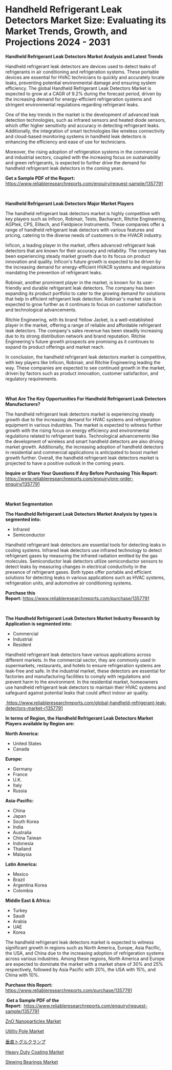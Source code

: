 <p><h1>Handheld Refrigerant Leak Detectors Market Size: Evaluating its Market Trends, Growth, and Projections 2024 - 2031</h1></p><p><strong>Handheld Refrigerant Leak Detectors Market Analysis and Latest Trends</strong></p>
<p><p>Handheld refrigerant leak detectors are devices used to detect leaks of refrigerants in air conditioning and refrigeration systems. These portable devices are essential for HVAC technicians to quickly and accurately locate leaks, preventing potential environmental damage and ensuring system efficiency. The global Handheld Refrigerant Leak Detectors Market is expected to grow at a CAGR of 9.2% during the forecast period, driven by the increasing demand for energy-efficient refrigeration systems and stringent environmental regulations regarding refrigerant leaks.</p><p>One of the key trends in the market is the development of advanced leak detection technologies, such as infrared sensors and heated diode sensors, which offer higher sensitivity and accuracy in detecting refrigerant leaks. Additionally, the integration of smart technologies like wireless connectivity and cloud-based monitoring systems in handheld leak detectors is enhancing the efficiency and ease of use for technicians.</p><p>Moreover, the rising adoption of refrigeration systems in the commercial and industrial sectors, coupled with the increasing focus on sustainability and green refrigerants, is expected to further drive the demand for handheld refrigerant leak detectors in the coming years.</p></p>
<p><strong>Get a Sample PDF of the Report:&nbsp;</strong> <a href="https://www.reliableresearchreports.com/enquiry/request-sample/1357791">https://www.reliableresearchreports.com/enquiry/request-sample/1357791</a></p>
<p>&nbsp;</p>
<p><strong>Handheld Refrigerant Leak Detectors Major Market Players</strong></p>
<p><p>The handheld refrigerant leak detectors market is highly competitive with key players such as Inficon, Robinair, Testo, Bacharach, Ritchie Engineering, AGPtek, CPS, Elitech, and Fieldpiece Instruments. These companies offer a range of handheld refrigerant leak detectors with various features and pricing, catering to the diverse needs of customers in the HVACR industry.</p><p>Inficon, a leading player in the market, offers advanced refrigerant leak detectors that are known for their accuracy and reliability. The company has been experiencing steady market growth due to its focus on product innovation and quality. Inficon's future growth is expected to be driven by the increasing demand for energy-efficient HVACR systems and regulations mandating the prevention of refrigerant leaks.</p><p>Robinair, another prominent player in the market, is known for its user-friendly and durable refrigerant leak detectors. The company has been expanding its product portfolio to cater to the growing demand for solutions that help in efficient refrigerant leak detection. Robinair's market size is expected to grow further as it continues to focus on customer satisfaction and technological advancements.</p><p>Ritchie Engineering, with its brand Yellow Jacket, is a well-established player in the market, offering a range of reliable and affordable refrigerant leak detectors. The company's sales revenue has been steadily increasing due to its strong distribution network and brand reputation. Ritchie Engineering's future growth prospects are promising as it continues to expand its product offerings and market reach.</p><p>In conclusion, the handheld refrigerant leak detectors market is competitive, with key players like Inficon, Robinair, and Ritchie Engineering leading the way. These companies are expected to see continued growth in the market, driven by factors such as product innovation, customer satisfaction, and regulatory requirements.</p></p>
<p>&nbsp;</p>
<p><strong>What Are The Key Opportunities For Handheld Refrigerant Leak Detectors Manufacturers?</strong></p>
<p><p>The handheld refrigerant leak detectors market is experiencing steady growth due to the increasing demand for HVAC systems and refrigeration equipment in various industries. The market is expected to witness further growth with the rising focus on energy efficiency and environmental regulations related to refrigerant leaks. Technological advancements like the development of wireless and smart handheld detectors are also driving market growth. Additionally, the increasing adoption of handheld detectors in residential and commercial applications is anticipated to boost market growth further. Overall, the handheld refrigerant leak detectors market is projected to have a positive outlook in the coming years.</p></p>
<p><strong>Inquire or Share Your Questions If Any Before Purchasing This Report:</strong> <a href="https://www.reliableresearchreports.com/enquiry/pre-order-enquiry/1357791">https://www.reliableresearchreports.com/enquiry/pre-order-enquiry/1357791</a></p>
<p>&nbsp;</p>
<p><strong>Market Segmentation</strong></p>
<p><strong>The Handheld Refrigerant Leak Detectors Market Analysis by types is segmented into:</strong></p>
<p><ul><li>Infrared</li><li>Semiconductor</li></ul></p>
<p><p>Handheld refrigerant leak detectors are essential tools for detecting leaks in cooling systems. Infrared leak detectors use infrared technology to detect refrigerant gases by measuring the infrared radiation emitted by the gas molecules. Semiconductor leak detectors utilize semiconductor sensors to detect leaks by measuring changes in electrical conductivity in the presence of refrigerant gases. Both types offer portable and efficient solutions for detecting leaks in various applications such as HVAC systems, refrigeration units, and automotive air conditioning systems.</p></p>
<p><strong>Purchase this Report:&nbsp;</strong><a href="https://www.reliableresearchreports.com/purchase/1357791">https://www.reliableresearchreports.com/purchase/1357791</a></p>
<p>&nbsp;</p>
<p><strong>The Handheld Refrigerant Leak Detectors Market Industry Research by Application is segmented into:</strong></p>
<p><ul><li>Commercial</li><li>Industrial</li><li>Resident</li></ul></p>
<p><p>Handheld refrigerant leak detectors have various applications across different markets. In the commercial sector, they are commonly used in supermarkets, restaurants, and hotels to ensure refrigeration systems are leak-free and safe. In the industrial market, these detectors are essential for factories and manufacturing facilities to comply with regulations and prevent harm to the environment. In the residential market, homeowners use handheld refrigerant leak detectors to maintain their HVAC systems and safeguard against potential leaks that could affect indoor air quality.</p></p>
<p><a href="https://www.reliableresearchreports.com/global-handheld-refrigerant-leak-detectors-market-r1357791">&nbsp;https://www.reliableresearchreports.com/global-handheld-refrigerant-leak-detectors-market-r1357791</a></p>
<p><strong>In terms of Region, the Handheld Refrigerant Leak Detectors Market Players available by Region are:</strong></p>
<p>
    <p> <strong> North America: </strong>
        <ul>
            <li>United States</li>
            <li>Canada</li>
        </ul>
        </p> 
    <p> <strong> Europe: </strong>
        <ul>
            <li>Germany</li>
            <li>France</li>
            <li>U.K.</li>
            <li>Italy</li>
            <li>Russia</li>
        </ul>
        </p> 
    <p> <strong> Asia-Pacific: </strong>
        <ul>
            <li>China</li>
            <li>Japan</li>
            <li>South Korea</li>
            <li>India</li>
            <li>Australia</li>
            <li>China Taiwan</li>
            <li>Indonesia</li>
            <li>Thailand</li>
            <li>Malaysia</li>
        </ul>
        </p> 
    <p> <strong> Latin America: </strong>
        <ul>
            <li>Mexico</li>
            <li>Brazil</li>
            <li>Argentina Korea</li>
            <li>Colombia</li>
        </ul>
        </p> 
    <p> <strong> Middle East & Africa: </strong>
        <ul>
            <li>Turkey</li>
            <li>Saudi</li>
            <li>Arabia</li>
            <li>UAE</li>
            <li>Korea</li>
        </ul>
    </p>
    </p>
<p><p>The handheld refrigerant leak detectors market is expected to witness significant growth in regions such as North America, Europe, Asia Pacific, the USA, and China due to the increasing adoption of refrigeration systems across various industries. Among these regions, North America and Europe are expected to dominate the market with a market share of 30% and 25% respectively, followed by Asia Pacific with 20%, the USA with 15%, and China with 10%.</p></p>
<p><strong>Purchase this Report: </strong><a href="https://www.reliableresearchreports.com/purchase/1357791">https://www.reliableresearchreports.com/purchase/1357791</a></p>
<p>&nbsp;<strong>Get a Sample PDF of the Report:&nbsp;&nbsp;</strong><a href="https://www.reliableresearchreports.com/enquiry/request-sample/1357791">https://www.reliableresearchreports.com/enquiry/request-sample/1357791</a></p>
<p><strong></strong></p>
<p><p><a href="https://issuu.com/reportprime-2/docs/zno-nanoparticles-market-size-2030.pptx">ZnO Nanoparticles Market</a></p><p><a href="https://www.linkedin.com/pulse/utility-pole-market-research-report-its-history-forecast-2024-glorf?trackingId=ddZyQ1YA3AlVi1hHxsvNNA%3D%3D">Utility Pole Market</a></p><p><a href="https://medium.com/@dylancoleman70/%E6%AC%A1%E3%81%AE%E6%96%87%E3%82%92%E6%97%A5%E6%9C%AC%E8%AA%9E%E3%81%AB%E7%BF%BB%E8%A8%B3%E3%81%99%E3%82%8B%E3%81%A8-%E5%9E%82%E7%9B%B4%E3%83%88%E3%82%B0%E3%83%AB%E3%82%AF%E3%83%A9%E3%83%B3%E3%83%97%E3%81%AE%E5%B8%82%E5%A0%B4%E3%82%B7%E3%82%A7%E3%82%A2%E3%81%AE%E9%80%B2%E5%8C%96%E3%81%A8%E5%B8%82%E5%A0%B4%E6%88%90%E9%95%B7%E3%83%88%E3%83%AC%E3%83%B3%E3%83%892024%E5%B9%B4%E3%81%8B%E3%82%892031%E5%B9%B4%E3%81%BE%E3%81%A7-%E3%81%A8%E3%81%AA%E3%82%8A%E3%81%BE%E3%81%99-a03ec0a4b30a">垂直トグルクランプ</a></p><p><a href="https://issuu.com/reportprime-2/docs/heavy-duty-coating-market-size-2030.pptx">Heavy Duty Coating Market</a></p><p><a href="https://www.linkedin.com/pulse/slewing-bearingsnbspmarket-focuses-market-share-size-projected-wanje?trackingId=fX9AetUQ4WH%2BZZ3Buy0bGg%3D%3D">Slewing Bearings Market</a></p></p>
